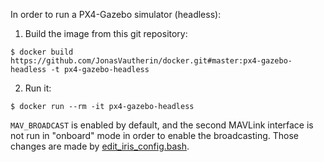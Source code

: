 In order to run a PX4-Gazebo simulator (headless):

1. Build the image from this git repository:

```
$ docker build https://github.com/JonasVautherin/docker.git#master:px4-gazebo-headless -t px4-gazebo-headless
```

2. Run it:

```
$ docker run --rm -it px4-gazebo-headless
```

`MAV_BROADCAST` is enabled by default, and the second MAVLink interface is not run in "onboard" mode in order to enable the broadcasting. Those changes are made by [edit_iris_config.bash](edit_iris_config.bash).
